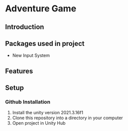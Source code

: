 # Adventure Game
## Introduction

## Packages used in project

- New Input System

## Features


## Setup

### Github Installation

1. Install the unity version 2021.3.16f1
2. Clone this repository into a directory in your computer
3. Open project in Unity Hub
